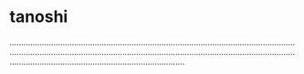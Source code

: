 # tanoshi
....................................................................................................................................................................................................................................................................................................................................